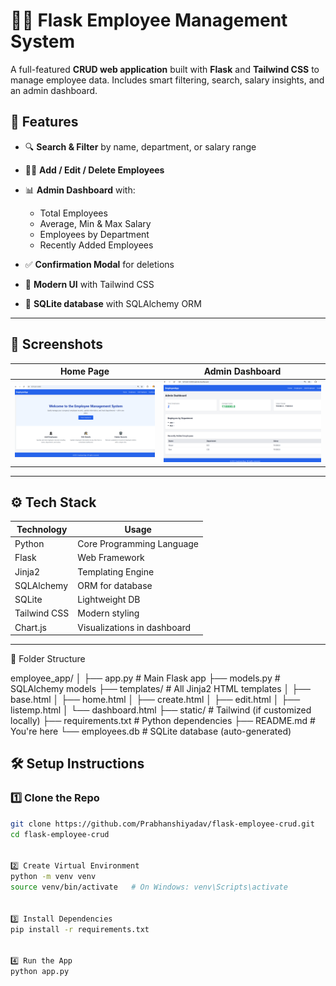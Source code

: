 # 👩‍💼 Flask Employee Management System

A full-featured **CRUD web application** built with **Flask** and **Tailwind CSS** to manage employee data. Includes smart filtering, search, salary insights, and an admin dashboard.


## 🚀 Features

- 🔍 **Search & Filter** by name, department, or salary range

- 🧑‍💼 **Add / Edit / Delete Employees**


- 📊 **Admin Dashboard** with:
  - Total Employees
  - Average, Min & Max Salary
  - Employees by Department
  - Recently Added Employees
- ✅ **Confirmation Modal** for deletions
- 🌈 **Modern UI** with Tailwind CSS
- 💾 **SQLite database** with SQLAlchemy ORM

---

## 📸 Screenshots

| Home Page | Admin Dashboard |
|-----------|-----------------|
| ![home](assets/img1.png) | ![dashboard](assets/img2.png) |

---

## ⚙️ Tech Stack

| Technology | Usage |
|------------|--------|
| Python | Core Programming Language |
| Flask | Web Framework |
| Jinja2 | Templating Engine |
| SQLAlchemy | ORM for database |
| SQLite | Lightweight DB |
| Tailwind CSS | Modern styling |
| Chart.js | Visualizations in dashboard |

---



📂 Folder Structure

employee_app/
│
├── app.py                 # Main Flask app
├── models.py              # SQLAlchemy models
├── templates/             # All Jinja2 HTML templates
│   ├── base.html
│   ├── home.html
│   ├── create.html
│   ├── edit.html
│   ├── listemp.html
│   └── dashboard.html
├── static/                # Tailwind (if customized locally)
├── requirements.txt       # Python dependencies
├── README.md              # You're here
└── employees.db           # SQLite database (auto-generated)



## 🛠️ Setup Instructions

### 1️⃣ Clone the Repo
```bash
git clone https://github.com/Prabhanshiyadav/flask-employee-crud.git
cd flask-employee-crud


2️⃣ Create Virtual Environment
python -m venv venv
source venv/bin/activate   # On Windows: venv\Scripts\activate


3️⃣ Install Dependencies
pip install -r requirements.txt


4️⃣ Run the App
python app.py
